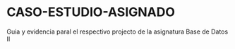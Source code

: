 # CASO-ESTUDIO-ASIGNADO
Guia y evidencia paral el respectivo projecto de la asignatura Base de Datos II
